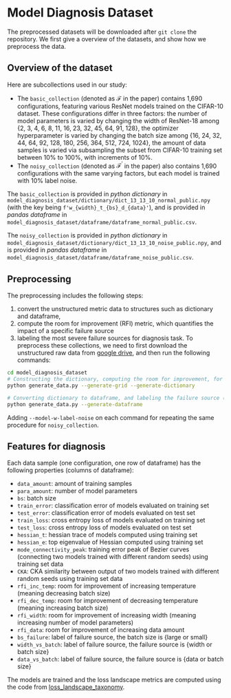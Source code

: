 # Model Diagnosis Dataset
The preprocessed datasets will be downloaded after `git clone` the repository. We first give a overview of the datasets, and show how we preprocess the data.

## Overview of the dataset
Here are subcollections used in our study:
* The `basic_collection` (denoted as $\mathcal{F}$ in the paper) contains 1,690 configurations, featuring various ResNet models trained on the CIFAR-10 dataset. These configurations differ in three factors: the number of model parameters is varied by changing the width of ResNet-18 among {2, 3, 4, 6, 8, 11, 16, 23, 32, 45, 64, 91, 128}, the optimizer hyperparameter is varied by changing the batch size among {16, 24, 32, 44, 64, 92, 128, 180, 256, 364, 512, 724, 1024}, the amount of data samples is varied via subsampling the subset from CIFAR-10 training set between 10% to 100%, with increments of 10%.
* The `noisy_collection` (denoted as $\mathcal{F}^{\prime}$ in the paper) also contains 1,690 configurations with the same varying factors, but each model is trained with 10% label noise.

The `basic_collection` is provided in *python dictionary* in `model_diagnosis_dataset/dictionary/dict_13_13_10_normal_public.npy` (with the key being `f'w_{width}_t_{bs}_d_{data}'`), and is provided in *pandas dataframe* in `model_diagnosis_dataset/dataframe/dataframe_normal_public.csv`.

The `noisy_collection` is provided in *python dictionary* in `model_diagnosis_dataset/dictionary/dict_13_13_10_noise_public.npy`, and is provided in *pandas dataframe* in `model_diagnosis_dataset/dataframe/dataframe_noise_public.csv`.


## Preprocessing
The preprocessing includes the following steps: 
1. convert the unstructured metric data to structures such as dictionary and dataframe, 
2. compute the room for improvement (RFI) metric, which quantifies the impact of a specific failure source 
3. labeling the most severe failure sources for diagnosis task.
To preprocess these collections, we need to first download the unstructured raw data from [google drive](https://drive.google.com/drive/folders/14TrdMDkKwZWVnCTSFfwO0I2gQnFw8Sa4?usp=sharing), and then run the following commands:

```bash
cd model_diagnosis_dataset
# Constructing the dictionary, computing the room for improvement, for `basic_collection`
python generate_data.py --generate-grid --generate-dictionary 

# Converting dictionary to dataframe, and labeling the failure source (This step is not necessary for preprocessing but useful for dataset exploration, it will execute in real-time during experiments.)
python generate_data.py --generate-dataframe 
```
Adding `--model-w-label-noise` on each command for repeating the same procedure for `noisy_collection`.


## Features for diagnosis
Each data sample (one configuration, one row of dataframe) has the following properties (columns of dataframe):
* `data_amount`: amount of training samples
* `para_amount`: number of model parameters
* `bs`: batch size
* `train_error`: classification error of models evaluated on training set
* `test_error`: classification error of models evaluated on test set
* `train_loss`: cross entropy loss of models evaluated on training set
* `test_loss`: cross entropy loss of models evaluated on test set
* `hessian_t`: hessian trace of models computed using training set
* `hessian_e`: top eigenvalue of Hessian computed using training set
* `mode_connectivity_peak`: training error peak of Bezier curves (connecting two models trained with different random seeds) using training set data
* `CKA`: CKA similarity between output of two models trained with different random seeds using training set data
* `rfi_inc_temp`: room for improvement of increasing temperature (meaning decreasing batch size)
* `rfi_dec_temp`: room for improvement of decreasing temperature (meaning increasing batch size)
* `rfi_width`: room for improvement of increasing width (meaning increasing number of model parameters)
* `rfi_data`: room for improvement of increasing data amount
* `bs_failure`: label of failure source, the batch size is {large or small}
* `width_vs_batch`: label of failure source, the failure source is {width or batch size}
* `data_vs_batch`: label of failure source, the failure source is {data or batch size}


The models are trained and the loss landscape metrics are computed using the code from [loss_landscape_taxonomy](https://github.com/nsfzyzz/loss_landscape_taxonomy/tree/main).
